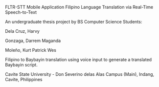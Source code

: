 FLTR-STT Mobile Application
Filipino Language Translation via Real-Time Speech-to-Text

An undergraduate thesis project by BS Computer Science Students:

Dela Cruz, Harvy 

Gonzaga, Darrem Maganda

Moleño, Kurt Patrick Wes

Filipino to Baybayin translation using voice input to generate a translated Baybayin script.


Cavite State University - Don Severino delas Alas Campus (Main), Indang, Cavite, Philippines
